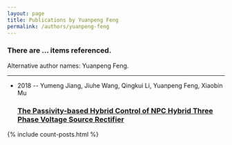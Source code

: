 ```yaml
---
layout: page
title: Publications by Yuanpeng Feng
permalink: /authors/yuanpeng-feng
---
```


<h3 id="number-posts">There are ... items referenced.</h3>
<p id='info-authors'>Alternative author names: Yuanpeng Feng.</p>
<hr />
<ul class="post-list">
<li><span class='post-meta'>2018 -- Yumeng Jiang, Jiuhe Wang, Qingkui Li, Yuanpeng Feng, Xiaobin Mu</span><h3><a class='post-link' href="{{ site.baseurl }}/the-passivity-based-hybrid-control-of-npc-hybrid-three-phase-voltage-source-rectifier">The Passivity-based Hybrid Control of NPC Hybrid Three Phase Voltage Source Rectifier</a></h3></li>

</ul>
{% include count-posts.html %}
